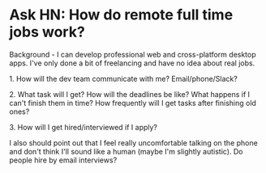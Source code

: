 # Ask HN: How do remote full time jobs work?

Background - I can develop professional web and cross-platform desktop apps. I&#x27;ve only done a bit of freelancing and have no idea about real jobs.<p>1. How will the dev team communicate with me? Email&#x2F;phone&#x2F;Slack?<p>2. What task will I get? How will the deadlines be like? What happens if I can&#x27;t finish them in time? How frequently will I get tasks after finishing old ones?<p>3. How will I get hired&#x2F;interviewed if I apply?<p>I also should point out that I feel really uncomfortable talking on the phone and don&#x27;t think I&#x27;ll sound like a human (maybe I&#x27;m slightly autistic). Do people hire by email interviews?
